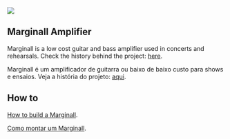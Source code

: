 <img src="https://cdn-images-1.medium.com/max/1600/1*zKaZ_KS7rOBgx786eZqCwA.jpeg">

## Marginall Amplifier

Marginall is a low cost guitar and bass amplifier used in concerts and rehearsals.
Check the history behind the project: [here](https://medium.com/@leolorieri/bandas-underground-mais-watts-por-menos-grana-ecbaea003667).

Marginall é um amplificador de guitarra ou baixo de baixo custo para shows e ensaios.
Veja a história do projeto: [aqui](https://medium.com/@leolorieri/bandas-underground-mais-watts-por-menos-grana-ecbaea003667).

## How to

[How to build a Marginall](how-to-en.md).

[Como montar um Marginall](how-to-pt.md).

